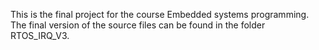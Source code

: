 This is the final project for the course Embedded systems programming. The final version of the source files can be found in the folder RTOS_IRQ_V3. 

